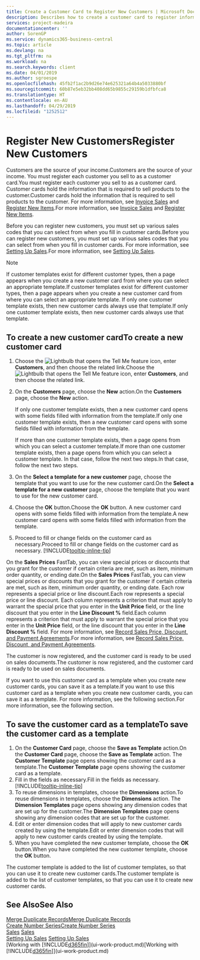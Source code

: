 ```yaml
---
title: Create a Customer Card to Register New Customers | Microsoft Docs
description: Describes how to create a customer card to register information about each new customer or client that you sell to.
services: project-madeira
documentationcenter: ''
author: SorenGP
ms.service: dynamics365-business-central
ms.topic: article
ms.devlang: na
ms.tgt_pltfrm: na
ms.workload: na
ms.search.keywords: client
ms.date: 04/01/2019
ms.author: sgroespe
ms.openlocfilehash: 45fb2f1ac2b9d26e74e625321a64b4a5033880bf
ms.sourcegitcommit: 60b87e5eb32bb408dd65b9855c29159b1dfbfca8
ms.translationtype: HT
ms.contentlocale: en-AU
ms.lasthandoff: 04/29/2019
ms.locfileid: "1252512"
---
```

# <a name="register-new-customers"></a><span data-ttu-id="59f28-103">Register New Customers</span><span class="sxs-lookup"><span data-stu-id="59f28-103">Register New Customers</span></span>
<span data-ttu-id="59f28-104">Customers are the source of your income.</span><span class="sxs-lookup"><span data-stu-id="59f28-104">Customers are the source of your income.</span></span> <span data-ttu-id="59f28-105">You must register each customer you sell to as a customer card.</span><span class="sxs-lookup"><span data-stu-id="59f28-105">You must register each customer you sell to as a customer card.</span></span> <span data-ttu-id="59f28-106">Customer cards hold the information that is required to sell products to the customer.</span><span class="sxs-lookup"><span data-stu-id="59f28-106">Customer cards hold the information that is required to sell products to the customer.</span></span> <span data-ttu-id="59f28-107">For more information, see [Invoice Sales](sales-how-invoice-sales.md) and [Register New Items](inventory-how-register-new-items.md).</span><span class="sxs-lookup"><span data-stu-id="59f28-107">For more information, see [Invoice Sales](sales-how-invoice-sales.md) and [Register New Items](inventory-how-register-new-items.md).</span></span>  

<span data-ttu-id="59f28-108">Before you can register new customers, you must set up various sales codes that you can select from when you fill in customer cards.</span><span class="sxs-lookup"><span data-stu-id="59f28-108">Before you can register new customers, you must set up various sales codes that you can select from when you fill in customer cards.</span></span> <span data-ttu-id="59f28-109">For more information, see [Setting Up Sales](sales-setup-sales.md).</span><span class="sxs-lookup"><span data-stu-id="59f28-109">For more information, see [Setting Up Sales](sales-setup-sales.md).</span></span>

> [!NOTE]  
>   <span data-ttu-id="59f28-110">If customer templates exist for different customer types, then a page appears when you create a new customer card from where you can select an appropriate template.</span><span class="sxs-lookup"><span data-stu-id="59f28-110">If customer templates exist for different customer types, then a page appears when you create a new customer card from where you can select an appropriate template.</span></span> <span data-ttu-id="59f28-111">If only one customer template exists, then new customer cards always use that template.</span><span class="sxs-lookup"><span data-stu-id="59f28-111">If only one customer template exists, then new customer cards always use that template.</span></span>

## <a name="to-create-a-new-customer-card"></a><span data-ttu-id="59f28-112">To create a new customer card</span><span class="sxs-lookup"><span data-stu-id="59f28-112">To create a new customer card</span></span>
1. <span data-ttu-id="59f28-113">Choose the ![Lightbulb that opens the Tell Me feature](media/ui-search/search_small.png "Tell me what you want to do") icon, enter **Customers**, and then choose the related link.</span><span class="sxs-lookup"><span data-stu-id="59f28-113">Choose the ![Lightbulb that opens the Tell Me feature](media/ui-search/search_small.png "Tell me what you want to do") icon, enter **Customers**, and then choose the related link.</span></span>  
2. <span data-ttu-id="59f28-114">On the **Customers** page, choose the **New** action.</span><span class="sxs-lookup"><span data-stu-id="59f28-114">On the **Customers** page, choose the **New** action.</span></span>

    <span data-ttu-id="59f28-115">If only one customer template exists, then a new customer card opens with some fields filled with information from the template.</span><span class="sxs-lookup"><span data-stu-id="59f28-115">If only one customer template exists, then a new customer card opens with some fields filled with information from the template.</span></span>

    <span data-ttu-id="59f28-116">If more than one customer template exists, then a page opens from which you can select a customer template.</span><span class="sxs-lookup"><span data-stu-id="59f28-116">If more than one customer template exists, then a page opens from which you can select a customer template.</span></span> <span data-ttu-id="59f28-117">In that case, follow the next two steps.</span><span class="sxs-lookup"><span data-stu-id="59f28-117">In that case, follow the next two steps.</span></span>
3. <span data-ttu-id="59f28-118">On the **Select a template for a new customer** page, choose the template that you want to use for the new customer card.</span><span class="sxs-lookup"><span data-stu-id="59f28-118">On the **Select a template for a new customer** page, choose the template that you want to use for the new customer card.</span></span>
4. <span data-ttu-id="59f28-119">Choose the **OK** button.</span><span class="sxs-lookup"><span data-stu-id="59f28-119">Choose the **OK** button.</span></span> <span data-ttu-id="59f28-120">A new customer card opens with some fields filled with information from the template.</span><span class="sxs-lookup"><span data-stu-id="59f28-120">A new customer card opens with some fields filled with information from the template.</span></span>  
5. <span data-ttu-id="59f28-121">Proceed to fill or change fields on the customer card as necessary.</span><span class="sxs-lookup"><span data-stu-id="59f28-121">Proceed to fill or change fields on the customer card as necessary.</span></span> [!INCLUDE[tooltip-inline-tip](includes/tooltip-inline-tip_md.md)]

<span data-ttu-id="59f28-122">On the **Sales Prices** FastTab, you can view special prices or discounts that you grant for the customer if certain criteria are met, such as item, minimum order quantity, or ending date.</span><span class="sxs-lookup"><span data-stu-id="59f28-122">On the **Sales Prices** FastTab, you can view special prices or discounts that you grant for the customer if certain criteria are met, such as item, minimum order quantity, or ending date.</span></span> <span data-ttu-id="59f28-123">Each row represents a special price or line discount.</span><span class="sxs-lookup"><span data-stu-id="59f28-123">Each row represents a special price or line discount.</span></span> <span data-ttu-id="59f28-124">Each column represents a criterion that must apply to warrant the special price that you enter in the **Unit Price** field, or the line discount that you enter in the **Line Discount %** field.</span><span class="sxs-lookup"><span data-stu-id="59f28-124">Each column represents a criterion that must apply to warrant the special price that you enter in the **Unit Price** field, or the line discount that you enter in the **Line Discount %** field.</span></span> <span data-ttu-id="59f28-125">For more information, see [Record Sales Price, Discount, and Payment Agreements](sales-how-record-sales-price-discount-payment-agreements.md).</span><span class="sxs-lookup"><span data-stu-id="59f28-125">For more information, see [Record Sales Price, Discount, and Payment Agreements](sales-how-record-sales-price-discount-payment-agreements.md).</span></span>

<span data-ttu-id="59f28-126">The customer is now registered, and the customer card is ready to be used on sales documents.</span><span class="sxs-lookup"><span data-stu-id="59f28-126">The customer is now registered, and the customer card is ready to be used on sales documents.</span></span>

<span data-ttu-id="59f28-127">If you want to use this customer card as a template when you create new customer cards, you can save it as a template.</span><span class="sxs-lookup"><span data-stu-id="59f28-127">If you want to use this customer card as a template when you create new customer cards, you can save it as a template.</span></span> <span data-ttu-id="59f28-128">For more information, see the following section.</span><span class="sxs-lookup"><span data-stu-id="59f28-128">For more information, see the following section.</span></span>

## <a name="to-save-the-customer-card-as-a-template"></a><span data-ttu-id="59f28-129">To save the customer card as a template</span><span class="sxs-lookup"><span data-stu-id="59f28-129">To save the customer card as a template</span></span>
1. <span data-ttu-id="59f28-130">On the **Customer Card** page, choose the **Save as Template** action.</span><span class="sxs-lookup"><span data-stu-id="59f28-130">On the **Customer Card** page, choose the **Save as Template** action.</span></span> <span data-ttu-id="59f28-131">The **Customer Template** page opens showing the customer card as a template.</span><span class="sxs-lookup"><span data-stu-id="59f28-131">The **Customer Template** page opens showing the customer card as a template.</span></span>
2. <span data-ttu-id="59f28-132">Fill in the fields as necessary.</span><span class="sxs-lookup"><span data-stu-id="59f28-132">Fill in the fields as necessary.</span></span> [!INCLUDE[tooltip-inline-tip](includes/tooltip-inline-tip_md.md)]
3. <span data-ttu-id="59f28-133">To reuse dimensions in templates, choose the **Dimensions** action.</span><span class="sxs-lookup"><span data-stu-id="59f28-133">To reuse dimensions in templates, choose the **Dimensions** action.</span></span> <span data-ttu-id="59f28-134">The **Dimension Templates** page opens showing any dimension codes that are set up for the customer.</span><span class="sxs-lookup"><span data-stu-id="59f28-134">The **Dimension Templates** page opens showing any dimension codes that are set up for the customer.</span></span>
4. <span data-ttu-id="59f28-135">Edit or enter dimension codes that will apply to new customer cards created by using the template.</span><span class="sxs-lookup"><span data-stu-id="59f28-135">Edit or enter dimension codes that will apply to new customer cards created by using the template.</span></span>  
5. <span data-ttu-id="59f28-136">When you have completed the new customer template, choose the **OK** button.</span><span class="sxs-lookup"><span data-stu-id="59f28-136">When you have completed the new customer template, choose the **OK** button.</span></span>

<span data-ttu-id="59f28-137">The customer template is added to the list of customer templates, so that you can use it to create new customer cards.</span><span class="sxs-lookup"><span data-stu-id="59f28-137">The customer template is added to the list of customer templates, so that you can use it to create new customer cards.</span></span>

## <a name="see-also"></a><span data-ttu-id="59f28-138">See Also</span><span class="sxs-lookup"><span data-stu-id="59f28-138">See Also</span></span>
[<span data-ttu-id="59f28-139">Merge Duplicate Records</span><span class="sxs-lookup"><span data-stu-id="59f28-139">Merge Duplicate Records</span></span>](sales-how-merge-duplicate-records.md)  
[<span data-ttu-id="59f28-140">Create Number Series</span><span class="sxs-lookup"><span data-stu-id="59f28-140">Create Number Series</span></span>](ui-create-number-series.md)  
<span data-ttu-id="59f28-141">[Sales](sales-manage-sales.md)  </span><span class="sxs-lookup"><span data-stu-id="59f28-141">[Sales](sales-manage-sales.md)  </span></span>  
<span data-ttu-id="59f28-142">[Setting Up Sales](sales-setup-sales.md)  </span><span class="sxs-lookup"><span data-stu-id="59f28-142">[Setting Up Sales](sales-setup-sales.md)  </span></span>  
<span data-ttu-id="59f28-143">[Working with [!INCLUDE[d365fin](includes/d365fin_md.md)]](ui-work-product.md)</span><span class="sxs-lookup"><span data-stu-id="59f28-143">[Working with [!INCLUDE[d365fin](includes/d365fin_md.md)]](ui-work-product.md)</span></span>
